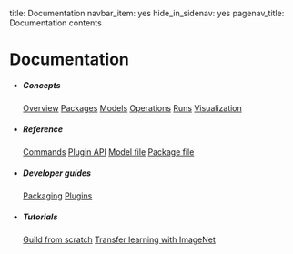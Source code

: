 title: Documentation
navbar_item: yes
hide_in_sidenav: yes
pagenav_title: Documentation contents

# Documentation

<ul class="categorized-view">
<li>
<h5>Concepts</h5>
<a href="overview">Overview</a>
<a href="packages">Packages</a>
<a href="models">Models</a>
<a href="operations">Operations</a>
<a href="runs">Runs</a>
<a href="visual">Visualization</a>
</li>

<li>
<h5>Reference</h5>
<a href="commands">Commands</a>
<a href="">Plugin API</a>
<a href="">Model file</a>
<a href="">Package file</a>
</li>

<li>
<h5>Developer guides</h5>
<a href="#">Packaging</a>
<a href="#">Plugins</a>
</li>

<li>
<h5>Tutorials</h5>
<a href="#">Guild from scratch</a>
<a href="#">Transfer learning with ImageNet</a>
</li>
</ul>
